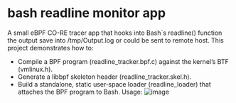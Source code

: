 # bash readline monitor app

A small eBPF CO-RE tracer app that hooks into Bash`s readline() function the output save into /tmp/Output.log or could be sent to remote host.
This project demonstrates how to:
- Compile a BPF program (readline_tracker.bpf.c) against the kernel’s BTF (vmlinux.h).
- Generate a libbpf skeleton header (readline_tracker.skel.h).
- Build a standalone, static user‐space loader (readline_loader) that attaches the BPF program to Bash. 
Usage:
![image](https://github.com/user-attachments/assets/3bb62677-5380-4270-9849-165753fac6b0)
